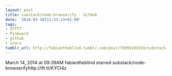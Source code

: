 ```yaml
---
layout: post
title: substack/node-browserify · GitHub
date: '2014-03-18T11:33:13+01:00'
tags:
- IFTTT
- Pinboard
- github
- stars
tumblr_url: http://fabiantheblind.tumblr.com/post/79959291919/substack-node-browserify-github
---
```

March 14, 2014 at 09:39AM
fabiantheblind starred substack/node-browserifyhttp://ift.tt/KYCI4z
